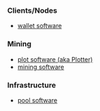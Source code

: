 ### Clients/Nodes

-   [wallet software](wallet-software.md)

### Mining

-   [plot software (aka Plotter)](plot-software.md)
-   [mining software](mining-software.md)

### Infrastructure

-   [pool software](pool-software.md)

